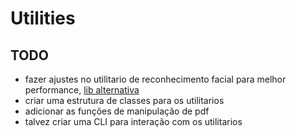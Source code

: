 # Utilities

## TODO
- fazer ajustes no utilitario de reconhecimento facial para melhor performance, [lib alternativa](https://www.npmjs.com/package/@vladmandic/face-api)
- criar uma estrutura de classes para os utilitarios
- adicionar as funções de manipulação de pdf
- talvez criar uma CLI para interação com os utilitarios 